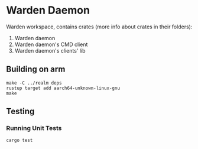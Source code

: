 # Warden Daemon


Warden workspace, contains crates (more info about crates in their folders):

1. Warden daemon
2. Warden daemon's CMD client
3. Warden daemon's clients' lib

## Building on arm

    make -C ../realm deps
    rustup target add aarch64-unknown-linux-gnu
    make


## Testing

### Running Unit Tests

    cargo test
